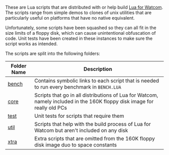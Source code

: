These are Lua scripts that are distributed with or help build 
[Lua for Watcom](https://github.com/Lethja/lua-watcom).
The scripts range from simple demos to clones of unix utilities
that are particularly useful on platforms that have no native equivalent.

Unfortunately, some scripts have been squashed
so they can all fit in the size limits of a floppy disk, 
which can cause unintentional obfuscation of code.
Unit tests have been created in these instances to make sure the script works
as intended.

The scripts are split into the following folders:

| Folder Name      | Description                                                                                                              |
|------------------|--------------------------------------------------------------------------------------------------------------------------|
| [bench](./bench) | Contains symbolic links to each script that is needed to run every benchmark in `BENCH.LUA`                              |
| [core](./core)   | Scripts that go in all distributions of Lua for Watcom, namely included in the 160K floppy disk image for really old PCs |
| [test](./test)   | Unit tests for scripts that require them                                                                                 |
| [util](./util)   | Scripts that help with the build process of Lua for Watcom but aren't included on any disk                               | 
| [xtra](./xtra)   | Extra scripts that are omitted from the 160K floppy disk image duo to space constants                                    |
